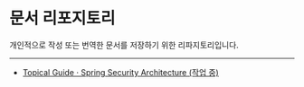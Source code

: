 문서 리포지토리
===============
개인적으로 작성 또는 번역한 문서를 저장하기 위한 리파지토리입니다.
*****
- [Topical Guide · Spring Security Architecture (작업 중)](https://github.com/gnu-gnu/documents/blob/master/docs/spring-security-topical-guide/Spring_security_architecture.md)
